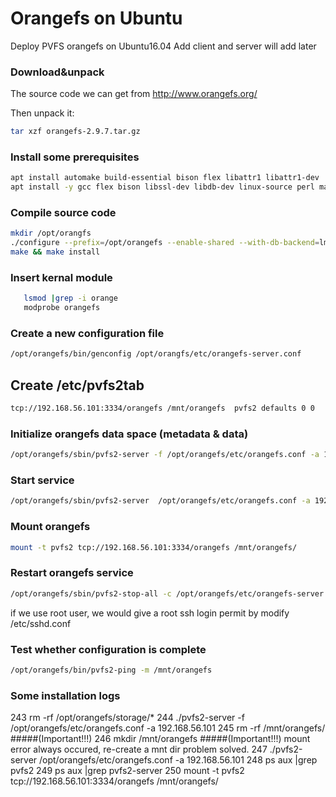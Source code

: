 # Orangefs on Ubuntu
Deploy PVFS orangefs on Ubuntu16.04
Add client and server will add later

### Download&unpack
The source code we can get from http://www.orangefs.org/

Then unpack it:
```bash
tar xzf orangefs-2.9.7.tar.gz
```

### Install some prerequisites
```bash
apt install automake build-essential bison flex libattr1 libattr1-dev
apt install -y gcc flex bison libssl-dev libdb-dev linux-source perl make autoconf linux-headers-`uname -r` zip openssl automake autoconf patch g++ 
```

### Compile source code
```bash
mkdir /opt/orangfs
./configure --prefix=/opt/orangefs --enable-shared --with-db-backend=lmdb
make && make install
```

### Insert kernal module
```bash
   lsmod |grep -i orange
   modprobe orangefs
```

### Create a new configuration file
```bash
/opt/orangefs/bin/genconfig /opt/orangfs/etc/orangefs-server.conf
```

## Create /etc/pvfs2tab
```bash
tcp://192.168.56.101:3334/orangefs /mnt/orangefs  pvfs2 defaults 0 0
```

### Initialize orangefs data space (metadata & data)
```bash
/opt/orangefs/sbin/pvfs2-server -f /opt/orangefs/etc/orangefs.conf -a 192.168.56.101
```

### Start service
```bash
/opt/orangefs/sbin/pvfs2-server  /opt/orangefs/etc/orangefs.conf -a 192.168.56.101
```

### Mount orangefs
```bash
mount -t pvfs2 tcp://192.168.56.101:3334/orangefs /mnt/orangefs/
```


### Restart orangefs service
```bash
/opt/orangefs/sbin/pvfs2-stop-all -c /opt/orangefs/etc/orangefs-server.conf
```
if we use root user, we would give a root ssh login permit by modify /etc/sshd.conf

### Test whether configuration is complete
```bash
/opt/orangefs/bin/pvfs2-ping -m /mnt/orangefs
```

### Some installation logs
  243  rm -rf /opt/orangefs/storage/*
  244  ./pvfs2-server -f /opt/orangefs/etc/orangefs.conf -a 192.168.56.101
  245  rm -rf /mnt/orangefs/ #####(Important!!!)
  246  mkdir /mnt/orangefs   #####(Important!!!) mount error always occured, re-create a mnt dir problem solved.
  247  ./pvfs2-server  /opt/orangefs/etc/orangefs.conf -a 192.168.56.101
  248  ps aux |grep pvfs2
  249  ps aux |grep pvfs2-server
  250  mount -t pvfs2 tcp://192.168.56.101:3334/orangefs /mnt/orangefs/

